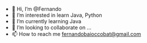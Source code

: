 - 👋 Hi, I’m @Fernando
- 👀 I’m interested in learn Java, Python
- 🌱 I’m currently learning Java
- 💞️ I’m looking to collaborate on ...
- 📫 How to reach me fernandobaioccobat@gmail.com

<!---
Fernandji/Fernandji is a ✨ special ✨ repository because its `README.md` (this file) appears on your GitHub profile.
You can click the Preview link to take a look at your changes.
--->
